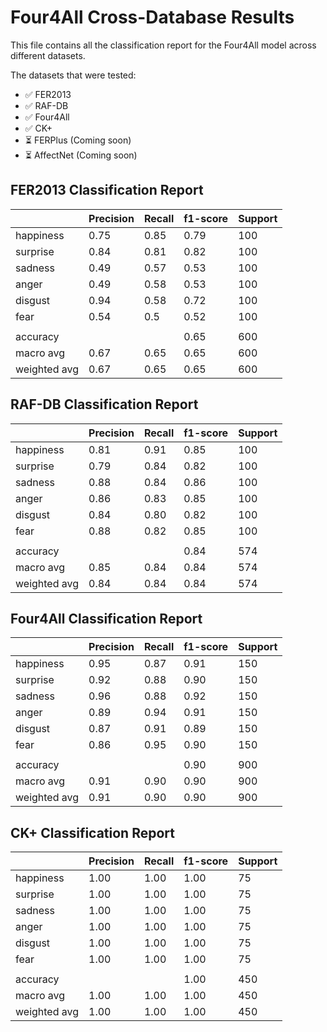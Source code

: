 # Four4All Cross-Database Results

This file contains all the classification report for the Four4All model across different datasets.

The datasets that were tested:
 - ✅ FER2013
 - ✅ RAF-DB
 - ✅ Four4All
 - ✅ CK+
 - ⏳ FERPlus (Coming soon)
 - ⏳ AffectNet (Coming soon)

## FER2013 Classification Report	

|           | Precision |	Recall |	f1-score |	Support|
|-----------|-----------|--------|-----------|---------|
| happiness |   0.75    |	 0.85  |	 0.79    |	 100   |
| surprise  |	  0.84  	|  0.81  |   0.82	   |   100   |
| sadness   |	  0.49    |	 0.57  |	 0.53    |	 100   |
| anger	    |   0.49  	|  0.58	 |   0.53	   |   100   |
| disgust   |	  0.94    |	 0.58  |	 0.72    |	 100   |
| fear	    |   0.54	  |  0.5	 |   0.52	   |   100   |	
|           |           |        |           |         |
| accuracy  |           |        |	 0.65    |	 600   |
| macro avg |	  0.67    |	 0.65  |	 0.65    |	 600   |
| weighted avg |	0.67  |	 0.65  |	 0.65	   |   600   |



## RAF-DB Classification Report

|           | Precision |	Recall |	f1-score |	Support |
|-----------|-----------|--------|-----------|----------|
| happiness |   0.81    |	 0.91  |	0.85     |	 100    |
| surprise  |	  0.79  	|  0.84  |  0.82	   |   100    |
| sadness   |	  0.88    |	 0.84  |	0.86     |	 100    |
| anger	    |   0.86  	|  0.83	 |  0.85	   |   100    |
| disgust   |	  0.84    |	 0.80  |	0.82     |	 100    |
| fear	    |   0.88	  |  0.82	 |  0.85	   |   100    |	
|           |           |        |           |          |
| accuracy  |           |        |	0.84     |	 574    |
|macro avg  |	  0.85    |	 0.84  |	0.84     |	 574    |
| weighted avg |	0.84  |	 0.84  |	0.84	   |   574    |


## Four4All Classification Report

|           | Precision |	Recall |	f1-score | Support |
|-----------|-----------|--------|-----------|---------|
| happiness |   0.95    |	 0.87  |	 0.91    |	 150   |
| surprise  |	  0.92  	|  0.88  |   0.90	   |   150   |
| sadness   |	  0.96    |	 0.88  |	 0.92    |	 150   |
| anger	    |   0.89  	|  0.94	 |   0.91	   |   150   |
| disgust   |	  0.87    |	 0.91  |	 0.89    |	 150   |
| fear	    |   0.86	  |  0.95	 |   0.90	   |   150   |	
|           |           |        |           |         |
| accuracy  |           |        |	 0.90    |	 900   |
| macro avg |	  0.91    |	 0.90  |	 0.90    |	 900   |
| weighted avg |	0.91  |	 0.90  |	 0.90	   |   900   |


## CK+ Classification Report

|              | Precision |	Recall |	 f1-score | Support |
|--------------|-----------|--------|-----------|---------|
|    happiness |   1.00    |	 1.00  |	  1.00    |	   75   |
|    surprise  |	  1.00  	 |  1.00  |   1.00	   |    75   |
|    sadness   |	  1.00    |	 1.00  |	  1.00    |	   75   |
|    anger	    |   1.00  	 |  1.00	 |   1.00    |    75   |
|    disgust   |	  1.00    |	 1.00  |	  1.00    |	   75   |
|     fear	    |   1.00	   |  1.00	 |   1.00	   |    75   |	
|              |           |        |           |         |
|   accuracy   |           |        |	  1.00    |	  450   |
|   macro avg  |	  1.00    |	 1.00  |	  1.00    |	  450   |
| weighted avg |	  1.00    |	 1.00  |	  1.00	   |   450   |
